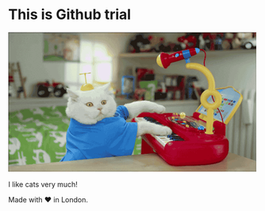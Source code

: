 <!DOCTYPE html>
<html lang="en" dir="ltr">

<head>
  <meta charset="utf-8">
  <title>Drum Kit</title>
 
  <link href="https://fonts.googleapis.com/css?family=Arvo" rel="stylesheet">
</head>

<h1>This is Github trial</h1>

<img src="giphy.gif">

<p>I like cats very much!</p>




<footer>
  Made with ❤️ in London.
</footer>
</body>
</html>
